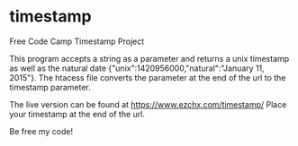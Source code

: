 # timestamp
Free Code Camp Timestamp Project

This program accepts a string as a parameter and returns a unix timestamp as well as the natural date {"unix":1420956000,"natural":"January 11, 2015"}.
The htacess file converts the parameter at the end of the url to the timestamp parameter.

The live version can be found at https://www.ezchx.com/timestamp/
Place your timestamp at the end of the url.

Be free my code!
